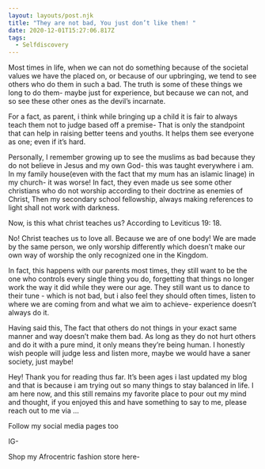 ```yaml
---
layout: layouts/post.njk
title: "They are not bad, You just don’t like them! "
date: 2020-12-01T15:27:06.817Z
tags:
  - Selfdiscovery
---
```

Most times in life, when we can not do something because of the societal values we have the placed on, or because of our upbringing, we tend to see others who do them in such a bad. The truth is some of these things we long to do them- maybe just for experience, but because we can not, and so see these other ones as the devil’s incarnate.

For a fact, as parent, i think while bringing up a child it is fair to always teach them not to judge based off a premise- That is only the standpoint that can help in raising better teens and youths. It helps them see everyone as one; even if it’s hard. 

Personally, I remember growing up to see the muslims as bad because they do not believe in Jesus and my own God- this was taught everywhere i am. In my family house(even with the fact that my mum has an islamic linage) in my church- it was worse! In fact, they even made us see some other christians who do not worship according to their doctrine as enemies of Christ, Then my secondary school fellowship, always making references to light shall not work with darkness.

Now, is this what christ teaches us? According to Leviticus 19: 18. 

No! Christ teaches us to love all. Because we are of one body! We are made by the same person, we only worship differently which doesn’t make our own way of worship the only recognized one in the Kingdom. 

In fact, this happens with our parents most times, they still want to be the one who controls every single thing you do, forgetting that things no longer work the way it did while they were our age. They still want us to dance to their tune - which is not bad, but i also feel they should often times, listen to where we are coming from and what we aim to achieve- experience doesn’t always do it. 

Having said this, The fact that others do not things in your exact same manner and way doesn’t make them bad. As long as they do not hurt others and do it with a pure mind, it only means they’re being human. I honestly wish people will judge less and listen more, maybe we would have a saner society, just maybe! 

Hey! Thank you for reading thus far. It’s been ages i last updated my blog and that is because i am trying out so many things to stay balanced in life. I am here now, and this still remains my favorite place to pour out my mind and thought, if you enjoyed this and have something to say to me, please reach out to me via ...

Follow my social media pages too

IG-

Shop my Afrocentric fashion store here-